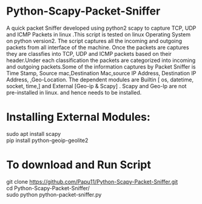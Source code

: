 # Python-Scapy-Packet-Sniffer
A quick packet Sniffer developed using python2 scapy to capture TCP, UDP and ICMP Packets in linux .This script is tested on linux Operating System on python version2. The script captures all the incoming and outgoing packets from all interface of the machine. Once the packets are captures they are classfies into TCP, UDP and ICMP packets based on their header.Under each classification the packets are categorized into incoming and outgoing packets.Some of the information captures by Packet Sniffer is Time Stamp, Source mac,Destination Mac,source IP Address, Destination IP Address, 
,Geo-Location. The dependent modules are Builtin [ os, datetime, socket, time,] and External [Geo-ip & Scapy] . Scapy and Geo-Ip are not pre-installed in linux.
and hence needs to be installed.

# Installing External Modules:      
sudo apt install scapy  
pip install python-geoip-geolite2    

# To download and Run Script
git clone https://github.com/Papu11/Python-Scapy-Packet-Sniffer.git  
cd Python-Scapy-Packet-Sniffer/  
sudo python python-packet-sniffer.py       

